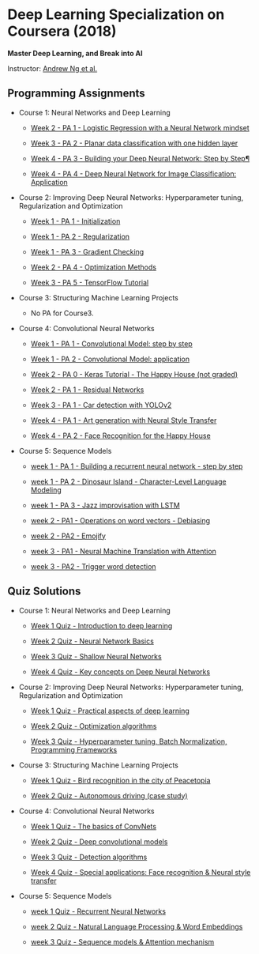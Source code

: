 

  
# Deep Learning Specialization on Coursera (2018)

**Master Deep Learning, and Break into AI**

Instructor: [Andrew Ng et al.](http://www.andrewng.org/)

## Programming Assignments
  
- Course 1: Neural Networks and Deep Learning

   - [Week 2 - PA 1 - Logistic Regression with a Neural Network mindset](https://github.com/kehsan/Deep-Learning-and-Neural-Networks/blob/master/Neural%20Networks%20and%20Deep%20Learning/Logistic%2BRegression%2Bwith%2Ba%2BNeural%2BNetwork%2Bmindset%2Bv5.ipynb)
  
  - [Week 3 - PA 2 - Planar data classification with one hidden layer](https://github.com/kehsan/Deep-Learning-and-Neural-Networks/blob/master/Neural%20Networks%20and%20Deep%20Learning/Planar%2Bdata%2Bclassification%2Bwith%2Bone%2Bhidden%2Blayer%2Bv5.ipynb)

  - [Week 4 - PA 3 - Building your Deep Neural Network: Step by Step¶](https://github.com/kehsan/Deep-Learning-and-Neural-Networks/blob/master/Neural%20Networks%20and%20Deep%20Learning/Building%2Byour%2BDeep%2BNeural%2BNetwork%2B-%2BStep%2Bby%2BStep%2Bv8.ipynb)

  - [Week 4 - PA 4 - Deep Neural Network for Image Classification: Application](https://github.com/kehsan/Deep-Learning-and-Neural-Networks/blob/master/Neural%20Networks%20and%20Deep%20Learning/Deep%2BNeural%2BNetwork%2B-%2BApplication%2Bv8.ipynb)


- Course 2: Improving Deep Neural Networks: Hyperparameter tuning, Regularization and Optimization

  - [Week 1 - PA 1 - Initialization](https://github.com/kehsan/Deep-Learning-and-Neural-Networks/blob/master/Improving%20Deep%20Neural%20Networks%20Hyperparameter%20tuning-%20Regularization%20and%20Optimization/Initialization.ipynb)
  
  - [Week 1 - PA 2 - Regularization](https://github.com/kehsan/Deep-Learning-and-Neural-Networks/blob/master/Improving%20Deep%20Neural%20Networks%20Hyperparameter%20tuning-%20Regularization%20and%20Optimization/Regularization%2B-%2Bv2.ipynb)
  
  - [Week 1 - PA 3 - Gradient Checking](https://github.com/kehsan/Deep-Learning-and-Neural-Networks/blob/master/Improving%20Deep%20Neural%20Networks%20Hyperparameter%20tuning-%20Regularization%20and%20Optimization/Gradient%2BChecking%2Bv1%20.ipynb)
  
  - [Week 2 - PA 4 - Optimization Methods](https://github.com/kehsan/Deep-Learning-and-Neural-Networks/blob/master/Improving%20Deep%20Neural%20Networks%20Hyperparameter%20tuning-%20Regularization%20and%20Optimization/Optimization%2Bmethods.ipynb)
  
  - [Week 3 - PA 5 - TensorFlow Tutorial](https://github.com/kehsan/Deep-Learning-and-Neural-Networks/blob/master/Improving%20Deep%20Neural%20Networks%20Hyperparameter%20tuning-%20Regularization%20and%20Optimization/Tensorflow%2BTutorial.ipynb)

- Course 3: Structuring Machine Learning Projects

  - No PA for Course3.

- Course 4: Convolutional Neural Networks

  - [Week 1 - PA 1 - Convolutional Model: step by step](https://github.com/kehsan/Deep-Learning-and-Neural-Networks/blob/master/Convolutional%20Neural%20Networks/week%201/Convolution%2Bmodel%2B-%2BStep%2Bby%2BStep%2B-%2Bv2%20.ipynb)
  
  - [Week 1 - PA 2 - Convolutional Model: application](https://github.com/kehsan/Deep-Learning-and-Neural-Networks/blob/master/Convolutional%20Neural%20Networks/week%201/Convolution%2Bmodel%2B-%2BApplication%2B-%2Bv1.ipynb)
  
  - [Week 2 - PA 0 - Keras Tutorial - The Happy House (not graded)](https://github.com/kehsan/Deep-Learning-and-Neural-Networks/blob/master/Convolutional%20Neural%20Networks/week%202/Keras%2B-%2BTutorial%2B-%2BHappy%2BHouse%2Bv2.ipynb)
  
  - [Week 2 - PA 1 - Residual Networks](https://github.com/kehsan/Deep-Learning-and-Neural-Networks/blob/master/Convolutional%20Neural%20Networks/week%202/Residual%2BNetworks%2B-%2Bv2.ipynb)
  
  - [Week 3 - PA 1 - Car detection with YOLOv2](https://github.com/kehsan/Deep-Learning-and-Neural-Networks/blob/master/Convolutional%20Neural%20Networks/week%203/Autonomous%2Bdriving%2Bapplication%2B-%2BCar%2Bdetection%2B-%2Bv3.ipynb)
  
  - [Week 4 - PA 1 - Art generation with Neural Style Transfer](https://github.com/kehsan/Deep-Learning-and-Neural-Networks/blob/master/Convolutional%20Neural%20Networks/week%204/Art%2BGeneration%2Bwith%2BNeural%2BStyle%2BTransfer%2B-%2Bv2.ipynb)
  
  - [Week 4 - PA 2 - Face Recognition for the Happy House](https://github.com/kehsan/Deep-Learning-and-Neural-Networks/blob/master/Convolutional%20Neural%20Networks/week%204/Face%2BRecognition%2Bfor%2Bthe%2BHappy%2BHouse%2B-%2Bv3.ipynb)
 
 - Course 5: Sequence Models
 
   - [week 1 - PA 1 - Building a recurrent neural network - step by step](https://github.com/kehsan/Deep-Learning-and-Neural-Networks/blob/master/Sequence%20Models/week1/Building%2Ba%2BRecurrent%2BNeural%2BNetwork%2B-%2BStep%2Bby%2BStep%2B-%2Bv3.ipynb)
   
   - [week 1 - PA 2 - Dinosaur Island - Character-Level Language Modeling](https://github.com/kehsan/Deep-Learning-and-Neural-Networks/blob/master/Sequence%20Models/week1/Dinosaurus%2BIsland%2B--%2BCharacter%2Blevel%2Blanguage%2Bmodel%2Bfinal%2B-%2Bv3.ipynb)
   
   - [week 1 - PA 3 - Jazz improvisation with LSTM](https://github.com/kehsan/Deep-Learning-and-Neural-Networks/blob/master/Sequence%20Models/week1/Improvise%2Ba%2BJazz%2BSolo%2Bwith%2Ban%2BLSTM%2BNetwork%2B-%2Bv3.ipynb)
  
   - [week 2 - PA1 - Operations on word vectors - Debiasing](https://github.com/kehsan/Deep-Learning-and-Neural-Networks/blob/master/Sequence%20Models/week2/Operations%2Bon%2Bword%2Bvectors%2B-%2Bv2.ipynb)
   
   - [week 2 - PA2 - Emojify](https://github.com/kehsan/Deep-Learning-and-Neural-Networks/blob/master/Sequence%20Models/week2/Emojify%2B-%2Bv2.ipynb)
  
   - [week 3 - PA1 - Neural Machine Translation with Attention](https://github.com/kehsan/Deep-Learning-and-Neural-Networks/blob/master/Sequence%20Models/week3/Neural%2Bmachine%2Btranslation%2Bwith%2Battention%2B-%2Bv4.ipynb)
   
   - [week 3 - PA2 - Trigger word detection]()
  

## Quiz Solutions

- Course 1: Neural Networks and Deep Learning

  - [Week 1 Quiz - Introduction to deep learning](https://github.com/kehsan/Deep-Learning-and-Neural-Networks/blob/master/Neural%20Networks%20and%20Deep%20Learning/Week%201%20Quiz%20-%20Introduction%20to%20deep%20learning.md.txt)
  
  - [Week 2 Quiz - Neural Network Basics](https://github.com/kehsan/Deep-Learning-and-Neural-Networks/blob/master/Neural%20Networks%20and%20Deep%20Learning/Week%202%20Quiz%20-%20Neural%20Network%20Basics.md.txt)
  
  - [Week 3 Quiz - Shallow Neural Networks](https://github.com/kehsan/Deep-Learning-and-Neural-Networks/blob/master/Neural%20Networks%20and%20Deep%20Learning/Week%203%20Quiz%20-%20Shallow%20Neural%20Networks.md.txt)
  
  - [Week 4 Quiz - Key concepts on Deep Neural Networks](https://github.com/kehsan/Deep-Learning-and-Neural-Networks/blob/master/Neural%20Networks%20and%20Deep%20Learning/Week%204%20Quiz%20-%20Key%20concepts%20on%20Deep%20Neural%20Networks.md.txt)

- Course 2: Improving Deep Neural Networks: Hyperparameter tuning, Regularization and Optimization

  - [Week 1 Quiz - Practical aspects of deep learning](https://github.com/kehsan/Deep-Learning-and-Neural-Networks/blob/master/Improving%20Deep%20Neural%20Networks%20Hyperparameter%20tuning-%20Regularization%20and%20Optimization/Course2-Week1-quiz.pdf)
  
  - [Week 2 Quiz - Optimization algorithms](https://github.com/kehsan/Deep-Learning-and-Neural-Networks/blob/master/Improving%20Deep%20Neural%20Networks%20Hyperparameter%20tuning-%20Regularization%20and%20Optimization/course2%20week2%20quiz.pdf)
  
  - [Week 3 Quiz - Hyperparameter tuning, Batch Normalization, Programming Frameworks](https://github.com/kehsan/Deep-Learning-and-Neural-Networks/blob/master/Improving%20Deep%20Neural%20Networks%20Hyperparameter%20tuning-%20Regularization%20and%20Optimization/course2%20week3%20quiz.pdf)
  
- Course 3: Structuring Machine Learning Projects

  - [Week 1 Quiz - Bird recognition in the city of Peacetopia ](https://github.com/kehsan/Deep-Learning-and-Neural-Networks/blob/master/Structuring%20Machine%20Learning%20Projects/course3%20week1%20quiz.pdf)
  
  - [Week 2 Quiz - Autonomous driving (case study)](https://github.com/kehsan/Deep-Learning-and-Neural-Networks/blob/master/Structuring%20Machine%20Learning%20Projects/course3%20week2%20quiz.pdf)
  

- Course 4: Convolutional Neural Networks

  - [Week 1 Quiz - The basics of ConvNets ](https://github.com/kehsan/Deep-Learning-and-Neural-Networks/blob/master/Convolutional%20Neural%20Networks/week%201/course4%20week1%20quiz.pdf)
  
  - [Week 2 Quiz - Deep convolutional models](https://github.com/kehsan/Deep-Learning-and-Neural-Networks/blob/master/Convolutional%20Neural%20Networks/week%202/course4%20week2%20qui.pdf)
  
  - [Week 3 Quiz - Detection algorithms](https://github.com/kehsan/Deep-Learning-and-Neural-Networks/blob/master/Convolutional%20Neural%20Networks/week%203/Convolutional%20Neural%20Networks%20-%20Home%20_%20Coursera.pdf)
  
  - [Week 4 Quiz - Special applications: Face recognition & Neural style transfer ](https://github.com/kehsan/Deep-Learning-and-Neural-Networks/blob/master/Convolutional%20Neural%20Networks/week%204/course4%20week4%20quiz.pdf)

- Course 5: Sequence Models

  - [week 1 Quiz - Recurrent Neural Networks](https://github.com/kehsan/Deep-Learning-and-Neural-Networks/blob/master/Sequence%20Models/week1/course5%20week1%20quiz.pdf)
  
  - [week 2 Quiz - Natural Language Processing & Word Embeddings](https://github.com/kehsan/Deep-Learning-and-Neural-Networks/blob/master/Sequence%20Models/week2/course5%20week2%20quiz.pdf)
  
  - [week 3 Quiz - Sequence models & Attention mechanism](https://github.com/kehsan/Deep-Learning-and-Neural-Networks/blob/master/Sequence%20Models/week3/course5%20week3%20quiz.pdf)
  
